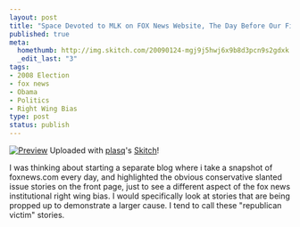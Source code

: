 ```yaml
---
layout: post
title: "Space Devoted to MLK on FOX News Website, The Day Before Our First Black President Steps Into Office"
published: true
meta:
  homethumb: http://img.skitch.com/20090124-mgj9j5hwj6x9b8d3pcn9s2gdxk.jpg
  _edit_last: "3"
tags:
- 2008 Election
- fox news
- Obama
- Politics
- Right Wing Bias
type: post
status: publish
---
```

[![Preview](http://img.skitch.com/20090119-mgj9j5hwj6x9b8d3pcn9s2gdxk.preview.jpg)](http://skitch.com/interg12/bbskh/preview) Uploaded with [plasq](http://plasq.com/)'s [Skitch](http://skitch.com)!

I was thinking about starting a separate blog where i take a snapshot of foxnews.com every day, and highlighted the obvious conservative slanted issue stories on the front page, just to see a different aspect of the fox news institutional right wing bias. I would specifically look at stories that are being propped up to demonstrate a larger cause. I tend to call these "republican victim" stories.
